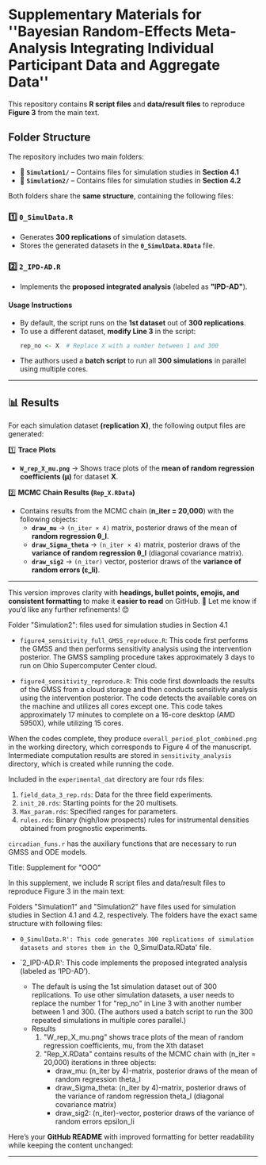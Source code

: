 # **Supplementary Materials for ''Bayesian Random-Effects Meta-Analysis Integrating Individual Participant Data and Aggregate Data''**  

This repository contains **R script files** and **data/result files** to reproduce **Figure 3** from the main text.  

## **Folder Structure**  
The repository includes two main folders:  

- 📁 **`Simulation1/`** – Contains files for simulation studies in **Section 4.1**  
- 📁 **`Simulation2/`** – Contains files for simulation studies in **Section 4.2**  

Both folders share the **same structure**, containing the following files:  

### **1️⃣ `0_SimulData.R`**  
- Generates **300 replications** of simulation datasets.  
- Stores the generated datasets in the **`0_SimulData.RData`** file.  

### **2️⃣ `2_IPD-AD.R`**  
- Implements the **proposed integrated analysis** (labeled as **"IPD-AD"**).  

#### **Usage Instructions**  
- By default, the script runs on the **1st dataset** out of **300 replications**.  
- To use a different dataset, **modify Line 3** in the script:  
  ```r
  rep_no <- X  # Replace X with a number between 1 and 300
  ```
- The authors used a **batch script** to run all **300 simulations** in parallel using multiple cores.  

---

## **📊 Results**  

For each simulation dataset **(replication X)**, the following output files are generated:  

1️⃣ **Trace Plots**  
- **`W_rep_X_mu.png`** → Shows trace plots of the **mean of random regression coefficients (μ)** for dataset **X**.  

2️⃣ **MCMC Chain Results (`Rep_X.RData`)**  
- Contains results from the MCMC chain (**n_iter = 20,000**) with the following objects:  
  - **`draw_mu`** → `(n_iter × 4)` matrix, posterior draws of the mean of **random regression θ_l**.  
  - **`draw_Sigma_theta`** → `(n_iter × 4)` matrix, posterior draws of the **variance of random regression θ_l** (diagonal covariance matrix).  
  - **`draw_sig2`** → `(n_iter)` vector, posterior draws of the **variance of random errors (ε_li)**.  

---

This version improves clarity with **headings, bullet points, emojis, and consistent formatting** to make it **easier to read** on GitHub. 🚀 Let me know if you’d like any further refinements! 😊









Folder "Simulation2": files used for simulation studies in Section 4.1 


- `figure4_sensitivity_full_GMSS_reproduce.R`: This code first performs the GMSS and then performs sensitivity analysis using the intervention posterior. The GMSS sampling procedure takes approximately 3 days to run on Ohio Supercomputer Center cloud.

- `figure4_sensitivity_reproduce.R`: This code first downloads the results of the GMSS from a cloud storage and then conducts sensitivity analysis using the intervention posterior. The code detects the available cores on the machine and utilizes all cores except one. This code takes approximately 17 minutes to complete on a 16-core desktop (AMD 5950X), while utilizing 15 cores.

When the codes complete, they produce `overall_period_plot_combined.png` in the working directory, which corresponds to Figure 4 of the manuscript. Intermediate computation results are stored in `sensitivity_analysis` directory, which is created while running the code.

Included in the `experimental_dat` directory are four rds files:

1. `field_data_3_rep.rds`: Data for the three field experiments.
2. `init_20.rds`: Starting points for the 20 multisets.
3. `Max_param.rds`: Specified ranges for parameters. 
4. `rules.rds`: Binary (high/low prospects) rules for instrumental densities obtained from prognostic experiments.

`circadian_funs.r` has the auxiliary functions that are necessary to run GMSS and ODE models. 



Title: Supplement for "OOO"

In this supplement, we include R script files and data/result files to reproduce Figure 3 in the main text: 

Folders "Simulation1" and "Simulation2" have files used for simulation studies in Section 4.1 and 4.2, respectively. The folders have the exact same structure with following files:

- `0_SimulData.R': This code generates 300 replications of simulation datasets and stores them in the `0_SimulData.RData' file. 

- `2_IPD-AD.R': This code implements the proposed integrated analysis (labeled as ‘IPD-AD’).

    * The default is using the 1st simulation dataset out of 300 replications. To use other simulation datasets, a user needs to replace the number 1 for "rep_no" in Line 3 with another number between 1 and 300. (The authors used a batch script to run the 300 repeated simulations in multiple cores parallel.)
    * Results
      1. "W_rep_X_mu.png" shows trace plots of the mean of random regression coefficients, mu, from the Xth dataset
      2. "Rep_X.RData" contains results of the MCMC chain with (n_iter = 20,000) iterations in three objects:
         * draw_mu: (n_iter by 4)-matrix, posterior draws of the mean of random regression theta_l
         * draw_Sigma_theta: (n_iter by 4)-matrix, posterior draws of the variance of random regression theta_l (diagonal covariance matrix)
         * draw_sig2: (n_iter)-vector, posterior draws of the variance of random errors epsilon_li
 
      
Here’s your **GitHub README** with improved formatting for better readability while keeping the content unchanged:  

---
